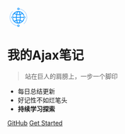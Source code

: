 
<svg t="1577754476494" class="icon" viewBox="0 0 1024 1024" version="1.1" xmlns="http://www.w3.org/2000/svg" p-id="2574" width="50" height="50"><path d="M748.4 586.1c-10.4 33.3-27.4 63.6-49.6 89.4-28-18.4-59.5-32.7-93.3-42.4 5.6-32 9.1-67 9.9-104h180.1c0.4-6 0.6-12 0.6-18 0-6.1-0.3-12.2-0.6-18.2h-36.4v0.2H615.4c-0.8-37.1-4.3-72.1-9.9-104 33.8-9.7 65.3-24 93.3-42.4 22.2 25.8 39.2 56 49.5 89.2h37.9c-33.1-123-145.3-213.5-278.7-213.5-133.4 0-245.6 90.5-278.7 213.5h37.9c10.3-33.2 27.3-63.4 49.4-89.2 28 18.4 59.5 32.6 93.4 42.3-5.6 32-9.1 67-9.9 104.1H255.7v-0.2h-36.4c-0.4 6-0.6 12.1-0.6 18.2s0.2 12.1 0.6 18h180.2c0.8 37.1 4.3 72.1 9.9 104.1-33.9 9.7-65.4 23.9-93.4 42.3-22.2-25.8-39.2-56.1-49.5-89.4h-37.9c33 123 145.3 213.7 278.8 213.7s245.7-90.6 278.8-213.7h-37.8z m-75.6-265.6c-22.7 14-47.9 25.2-74.7 33.1-8.8-35.9-20.5-66.1-34.2-88.5 41 9.3 78.2 28.7 108.9 55.4zM435.6 493c0.8-35.9 4.1-67.9 9-95.8 20.4 3.6 41.3 5.6 62.9 5.6 21.5 0 42.5-1.9 62.9-5.5 4.8 27.9 8.1 59.9 9 95.8H435.6z m143.6 36.1c-0.8 35.8-4.1 67.9-9 95.8-20.3-3.6-41.3-5.5-62.8-5.5s-42.5 2-62.9 5.6c-4.8-27.9-8.1-59.9-9-95.8h143.7z m-71.8-270.6c13.3 0 38.7 35.6 55.6 103.4-18 3.1-36.5 4.8-55.6 4.8-19 0-37.6-1.7-55.5-4.8 16.9-67.8 42.3-103.4 55.5-103.4z m-165.3 62c30.7-26.7 67.9-46 108.8-55.4-13.7 22.4-25.4 52.6-34.2 88.5-26.7-7.9-51.8-19.1-74.6-33.1z m0 381.2c22.7-14 47.8-25.2 74.6-33.1 8.8 35.8 20.5 66.1 34.2 88.5-40.9-9.4-78-28.7-108.8-55.4z m165.3 62c-13.3 0-38.7-35.6-55.5-103.4 18-3.1 36.5-4.8 55.5-4.8s37.6 1.7 55.6 4.8c-16.9 67.8-42.3 103.4-55.6 103.4z m56.5-6.6c13.7-22.4 25.5-52.6 34.2-88.5 26.9 7.9 51.9 19 74.7 33-30.7 26.7-67.9 46.1-108.9 55.5z" fill="#1195FE" p-id="2575"></path><path d="M240.1 511.1m-36.9 0a36.9 36.9 0 1 0 73.8 0 36.9 36.9 0 1 0-73.8 0Z" fill="#FFFFFF" p-id="2576"></path><path d="M240.1 562.2c-28.2 0-51.1-22.9-51.1-51.1 0-28.2 22.9-51.1 51.1-51.1s51.1 22.9 51.1 51.1c0 28.2-22.9 51.1-51.1 51.1z m0-73.7c-12.5 0-22.6 10.1-22.6 22.6 0 12.5 10.1 22.6 22.6 22.6s22.6-10.1 22.6-22.6c0-12.5-10.1-22.6-22.6-22.6z" fill="#1195FE" p-id="2577"></path><path d="M781.4 511.1m-36.9 0a36.9 36.9 0 1 0 73.8 0 36.9 36.9 0 1 0-73.8 0Z" fill="#FFFFFF" p-id="2578"></path><path d="M781.4 562.2c-28.2 0-51.1-22.9-51.1-51.1 0-28.2 22.9-51.1 51.1-51.1 28.2 0 51.1 22.9 51.1 51.1 0 28.2-23 51.1-51.1 51.1z m0-73.7c-12.5 0-22.6 10.1-22.6 22.6 0 12.5 10.1 22.6 22.6 22.6 12.5 0 22.6-10.1 22.6-22.6 0-12.5-10.2-22.6-22.6-22.6z" fill="#1195FE" p-id="2579"></path><path d="M493.8 135c5.6-0.2 11.3-0.4 16.9-0.4 207.8 0 376.8 169 376.8 376.8 0 116.7-53.3 221.1-136.8 290.3l10.7 27.8c94-74.3 154.6-189.2 154.6-318.1 0-223.5-181.8-405.3-405.3-405.3-9.3 0-18.5 0.4-27.7 1.1l10.8 27.8zM504.6 888.1c-205-3.3-370.7-170.9-370.7-376.7 0-108.4 46.1-206.2 119.5-275l-11-28.5c-84 74.3-137.1 182.8-137.1 303.5 0 223.5 181.8 405.3 405.3 405.3 1.6 0 3.3-0.1 4.9-0.1l-10.9-28.5z" fill="#AED7FF" p-id="2580"></path><path d="M510.7 902.8m-36.9 0a36.9 36.9 0 1 0 73.8 0 36.9 36.9 0 1 0-73.8 0Z" fill="#FFFFFF" p-id="2581"></path><path d="M510.7 954c-28.2 0-51.1-22.9-51.1-51.1 0-28.2 22.9-51.1 51.1-51.1 28.2 0 51.1 22.9 51.1 51.1 0 28.1-22.9 51.1-51.1 51.1z m0-73.8c-12.5 0-22.6 10.1-22.6 22.6 0 12.5 10.1 22.6 22.6 22.6s22.6-10.1 22.6-22.6c0-12.4-10.1-22.6-22.6-22.6z" fill="#1195FE" p-id="2582"></path><path d="M510.7 119.3m-36.9 0a36.9 36.9 0 1 0 73.8 0 36.9 36.9 0 1 0-73.8 0Z" fill="#FFFFFF" p-id="2583"></path><path d="M510.7 170.4c-28.2 0-51.1-22.9-51.1-51.1s22.9-51.1 51.1-51.1c28.2 0 51.1 22.9 51.1 51.1s-22.9 51.1-51.1 51.1z m0-73.7c-12.5 0-22.6 10.1-22.6 22.6s10.1 22.6 22.6 22.6 22.6-10.1 22.6-22.6-10.1-22.6-22.6-22.6z" fill="#1195FE" p-id="2584"></path></svg>

# 我的Ajax笔记

> 站在巨人的肩膀上，一步一个脚印

* 每日总结更新
* 好记性不如烂笔头
* **持续学习探索**

[GitHub](https://github.com/AndreliaJUN/Ajax_notes)
[Get Started](README.md)


